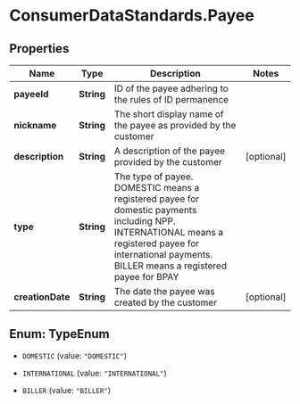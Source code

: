 # ConsumerDataStandards.Payee

## Properties
Name | Type | Description | Notes
------------ | ------------- | ------------- | -------------
**payeeId** | **String** | ID of the payee adhering to the rules of ID permanence | 
**nickname** | **String** | The short display name of the payee as provided by the customer | 
**description** | **String** | A description of the payee provided by the customer | [optional] 
**type** | **String** | The type of payee. DOMESTIC means a registered payee for domestic payments including NPP. INTERNATIONAL means a registered payee for international payments. BILLER means a registered payee for BPAY | 
**creationDate** | **String** | The date the payee was created by the customer | [optional] 


<a name="TypeEnum"></a>
## Enum: TypeEnum


* `DOMESTIC` (value: `"DOMESTIC"`)

* `INTERNATIONAL` (value: `"INTERNATIONAL"`)

* `BILLER` (value: `"BILLER"`)




